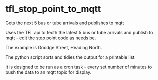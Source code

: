 # tfl_stop_point_to_mqtt

Gets the next 5 bus or tube arrivals and publishes to mqtt

Uses the TFL api to fecth the latest 5 bus or tube arrivals and publish to mqtt - edit the stop point code as needs be.

The example is Goodge Street, Heading North.

The python script sorts and tidies the output for a printable list.

It is designed to be run as a cron task - every set number of minutes to push the data to an mqtt topic for display.



